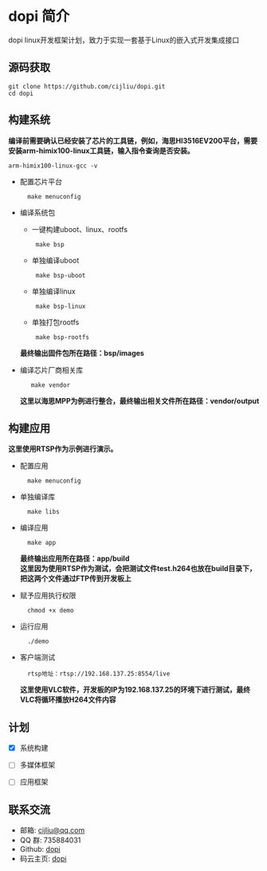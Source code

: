 dopi 简介
=========
dopi linux开发框架计划，致力于实现一套基于Linux的嵌入式开发集成接口   

  

源码获取  
--------
    git clone https://github.com/cijliu/dopi.git  
    cd dopi


## 构建系统  

**编译前需要确认已经安装了芯片的工具链，例如，海思HI3516EV200平台，需要安装arm-himix100-linux工具链，输入指令查询是否安装。**  

    arm-himix100-linux-gcc -v



* 配置芯片平台  

        make menuconfig    

* 编译系统包  

  * 一键构建uboot、linux、rootfs  

         make bsp  

  * 单独编译uboot  

         make bsp-uboot  

  * 单独编译linux  

         make bsp-linux  

  * 单独打包rootfs  

         make bsp-rootfs  

  **最终输出固件包所在路径：bsp/images**
  
* 编译芯片厂商相关库  

         make vendor  
         
  **这里以海思MPP为例进行整合，最终输出相关文件所在路径：vendor/output**
  
## 构建应用  

**这里使用RTSP作为示例进行演示。** 
* 配置应用  

        make menuconfig    
    
* 单独编译库  

        make libs        
        
* 编译应用  

        make app    
    

  **最终输出应用所在路径：app/build**  
  **这里因为使用RTSP作为测试，会把测试文件test.h264也放在build目录下，把这两个文件通过FTP传到开发板上**  
* 赋予应用执行权限  

        chmod +x demo    
* 运行应用  

        ./demo    

* 客户端测试 

        rtsp地址：rtsp://192.168.137.25:8554/live    
        
   **这里使用VLC软件，开发板的IP为192.168.137.25的环境下进行测试，最终VLC将循环播放H264文件内容**  

计划  
-----
- [x] 系统构建  
- [ ] 多媒体框架  
- [ ] 应用框架  


联系交流  
--------
* 邮箱: cijliu@qq.com
* QQ 群: 735884031
* Github: [dopi](https://github.com/cijliu/dopi)
* 码云主页: [dopi](https://gitee.com/cijliu/dopi)
